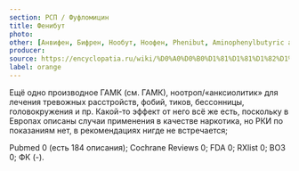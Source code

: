 ```yaml
---
section: РСП / Фуфломицин
title: Фенибут
photo:
other: [Анвифен, Бифрен, Нообут, Ноофен, Phenibut, Aminophenylbutyric acid]
producer:
source: https://encyclopatia.ru/wiki/%D0%A0%D0%B0%D1%81%D1%81%D1%82%D1%80%D0%B5%D0%BB%D1%8C%D0%BD%D1%8B%D0%B9_%D1%81%D0%BF%D0%B8%D1%81%D0%BE%D0%BA_%D0%BF%D1%80%D0%B5%D0%BF%D0%B0%D1%80%D0%B0%D1%82%D0%BE%D0%B2
label: orange
---
```


Ещё одно производное ГАМК (см. ГАМК), ноотроп/«анксиолитик» для лечения тревожных расстройств, фобий, тиков, бессонницы, головокружения и пр. Какой-то эффект от него всё же есть, поскольку в Европах описаны случаи применения в качестве наркотика, но РКИ по показаниям нет, в рекомендациях нигде не встречается;

Pubmed 0 (есть 184 описания); Cochrane Reviews 0; FDA 0; RXlist 0; ВОЗ 0; ФК (-).
